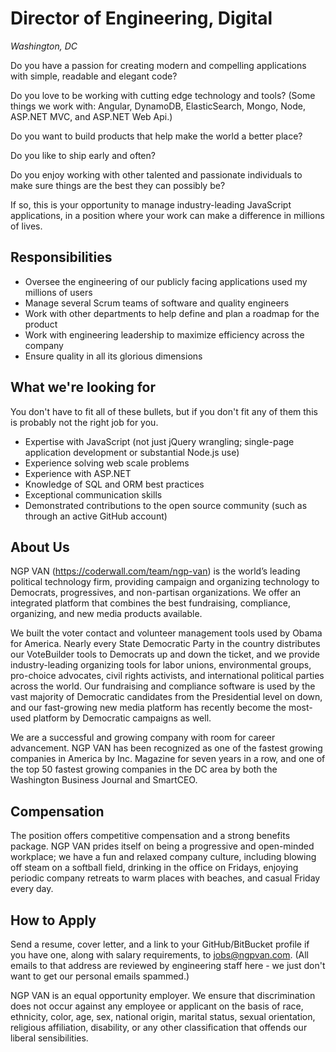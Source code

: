 Director of Engineering, Digital
================
*Washington, DC*

Do you have a passion for creating modern and compelling applications with simple, readable and elegant code?

Do you love to be working with cutting edge technology and tools?  (Some things we work with:  Angular, DynamoDB, ElasticSearch, Mongo, Node, ASP.NET MVC, and ASP.NET Web Api.)

Do you want to build products that help make the world a better place?

Do you like to ship early and often?

Do you enjoy working with other talented and passionate individuals to make sure things are the best they can possibly be?

If so, this is your opportunity to manage industry-leading JavaScript applications, in a position where your work can make a difference in millions of lives.

Responsibilities
----------------

* Oversee the engineering of our publicly facing applications used my millions of users
* Manage several Scrum teams of software and quality engineers
* Work with other departments to help define and plan a roadmap for the product
* Work with engineering leadership to maximize efficiency across the company
* Ensure quality in all its glorious dimensions


What we're looking for
----------------------

You don't have to fit all of these bullets, but if you don't fit any of them this is probably not the right job for you.

* Expertise with JavaScript (not just jQuery wrangling; single-page application development or substantial Node.js use)
* Experience solving web scale problems
* Experience with ASP.NET
* Knowledge of SQL and ORM best practices
* Exceptional communication skills
* Demonstrated contributions to the open source community (such as through an active GitHub account)

About Us
--------

NGP VAN (https://coderwall.com/team/ngp-van) is the world’s leading political technology firm, providing campaign and organizing technology to Democrats, progressives, and non-partisan organizations. We offer an integrated platform that combines the best fundraising, compliance, organizing, and new media products available.

We built the voter contact and volunteer management tools used by Obama for America. Nearly every State Democratic Party in the country distributes our VoteBuilder tools to Democrats up and down the ticket, and we provide industry-leading organizing tools for labor unions, environmental groups, pro-choice advocates, civil rights activists, and international political parties across the world.  Our fundraising and compliance software is used by the vast majority of Democratic candidates from the Presidential level on down, and our fast-growing new media platform has recently become the most-used platform by Democratic campaigns as well.

We are a successful and growing company with room for career advancement.  NGP VAN has been recognized as one of the fastest growing companies in America by Inc. Magazine for seven years in a row, and one of the top 50 fastest growing companies in the DC area by both the Washington Business Journal and SmartCEO.  

Compensation
------------

The position offers competitive compensation and a strong benefits package. NGP VAN prides itself on being a progressive and open-minded workplace; we have a fun and relaxed company culture, including blowing off steam on a softball field, drinking in the office on Fridays, enjoying periodic company retreats to warm places with beaches, and casual Friday every day. 

How to Apply
------------

Send a resume, cover letter, and a link to your GitHub/BitBucket profile if you have one, along with salary requirements, to jobs@ngpvan.com.  (All emails to that address are reviewed by engineering staff here - we just don't want to get our personal emails spammed.)

NGP VAN is an equal opportunity employer. We ensure that discrimination does not occur against any employee or applicant on the basis of race, ethnicity, color, age, sex, national origin, marital status, sexual orientation, religious affiliation, disability, or any other classification that offends our liberal sensibilities.
